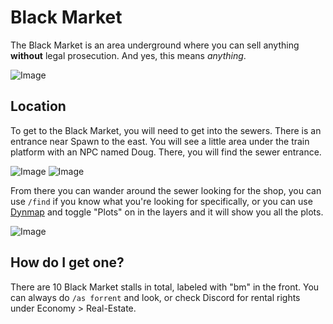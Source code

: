 # Black Market

The Black Market is an area underground where you can sell anything **without** legal prosecution. And yes, this means *anything*.

![Image](https://i.imgur.com/GDUBglQ.png)

## Location

To get to the Black Market, you will need to get into the sewers. There is an entrance near Spawn to the east. You will see a little area under the train platform with an NPC named Doug. There, you will find the sewer entrance.

![Image](https://i.imgur.com/egBeNUs.png) ![Image](https://i.imgur.com/DQHsjo7.png)

From there you can wander around the sewer looking for the shop, you can use `/find` if you know what you're looking for specifically, or you can use [Dynmap](https://map.democracycraft.net/#Reveille;flat;2632,64,3860;0) and toggle "Plots" on in the layers and it will show you all the plots.

![Image](https://i.imgur.com/e4fxk25.png)

## How do I get one?

There are 10 Black Market stalls in total, labeled with "bm" in the front. You can always do `/as forrent` and look, or check Discord for rental rights under Economy > Real-Estate.
